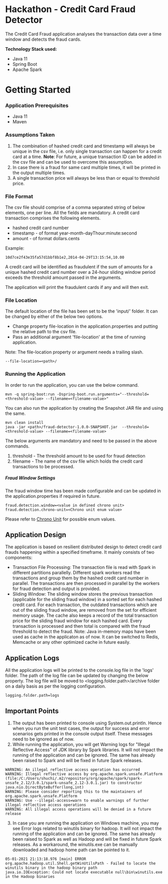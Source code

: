 # Hackathon - Credit Card Fraud Detector
The Credit Card Fraud application analyses the transaction data over a time window and detects the fraud cards.

**Technology Stack used:**
* Java 11
* Spring Boot
* Apache Spark

# Getting Started

### Application Prerequisites
- Java 11
- Maven

### Assumptions Taken
1. The combination of hashed credit card and timestamp will always be unique in the csv file, i.e. only single transaction can happen for a credit card at a time. 
   **Note**: For future, a unique transaction ID can be added in the csv file and can be used to overcome this assumption.
2. In case there is a fraud for same card multiple times, it will be printed in the output multiple times.
3. A single transaction price will always be less than or equal to threshold price.

### File Format

The csv file should comprise of a comma separated string of below elements, one per line. All the fields are mandatory.
A credit card transaction comprises the following elements.
* hashed credit card number
* timestamp - of format year-month-dayThour:minute:second
* amount - of format dollars.cents

Example:
```
10d7ce2f43e35fa57d1bbf8b1e2,2014-04-29T13:15:54,10.00
```

A credit card will be identified as fraudulent if the sum of amounts for a unique hashed credit
card number over a 24-hour sliding window period exceeds the threshold amount passed in the arguments.

The application will print the fraudulent cards if any and will then exit.

### File Location

The default location of the file has been set to be the 'input/' folder. It can be changed by either of the below two options.
* Change property file-location in the application.properties and putting the relative path to the csv file.
* Pass an additional argument 'file-location' at the time of running application.

Note: The file-location property or argument needs a trailing slash.

```
--file-location=<path>/
```

### Running the Application

In order to run the application, you can use the below command.
```
mvn -q spring-boot:run -Dspring-boot.run.arguments="--threshold=<threshold-value> --filename=<filename-value>"

```
You can also run the application by creating the Snapshot JAR file and using the same.

```
mvn clean install
java -jar <path>/fraud-detector-1.0.0-SNAPSHOT.jar  --threshold=<threshold-value> --filename=<filename-value>
```

The below arguments are mandatory and need to be passed in the above commands.
1. threshold - The threshold amount to be used for fraud detection
2. filename - The name of the csv file which holds the credit card transactions to be processed.


##### Fraud Window Settings
The fraud window time has been made configurable and can be updated in the application.properties if required in future.
```
fraud.detection.window=<value in defined chrono unit>
fraud.detection.chrono-unit=<Chrono unit enum value>
```
Please refer to [Chrono Unit](https://docs.oracle.com/javase/8/docs/api/java/time/temporal/ChronoUnit.html) for possible enum values.

## Application Design
The application is based on resilient distributed design to detect credit card frauds happening within a specified timeframe. It mainly consists of two components:
* Transaction File Processing: The transaction file is read with Spark in different partitions parallelly. Different spark workers read the transactions and group them by the hashed credit card number in parallel. The transactions are then processed in parallel by the workers for fraud detection and output is provided.
* Sliding Window: The sliding window stores the previous transaction (applicable for the sliding fraud window) in a sorted set for each hashed credit card. For each transaction, the outdated transactions which are out of the sliding fraud window, are removed from the set for efficient memory usage. The cache also keeps a record of the total transaction price for the sliding fraud window for each hashed card.
Every transaction is processed and then total is compared with the fraud threshold to detect the fraud.
Note: Java in-memory maps have been used as cache in the applicaton as of now. It can be switched to Redis, Memcache or any other optimized cache in future easily.


## Application Logs
All the application logs will be printed to the console.log file in the 'logs' folder. The path of the log file can be updated by changing the below property.  The log file will be moved to <logging.folder.path>/archive folder on a daily basis as per the logging configuration.
 ```
 logging.folder.path=logs
 ```

## Important Points

1. The output has been printed to console using System.out.println. Hence when you run the unit test cases, the output for success and error scenarios gets printed in the console output itself. These messages need to be ignored as of now.
2. While running the application, you will get Warning logs for "Illegal Reflective Access" of JDK library by Spark libraries. It will not impact the running of the application and can be ignored. The same has already been raised to Spark and will be fixed in future Spark releases.
```
WARNING: An illegal reflective access operation has occurred
WARNING: Illegal reflective access by org.apache.spark.unsafe.Platform (file:/C:/Users/shuchi/.m2/repository/org/apache/spark/spark-unsafe_2.12/3.0.1/spark-unsafe_2.12-3.0.1.jar) to constructor java.nio.DirectByteBuffer(long,int)
WARNING: Please consider reporting this to the maintainers of org.apache.spark.unsafe.Platform
WARNING: Use --illegal-access=warn to enable warnings of further illegal reflective access operations
WARNING: All illegal access operations will be denied in a future release
```

3. In case you are running the application on Windows machine, you may see Error logs related to winutils binary for hadoop. It will not impact the running of the application and can be ignored. The same has already been raised to Spark as well as Hadoop and will be fixed in future Spark releases. As a workaround, the winutils.exe can be manually downloaded and hadoop home path can be pointed to it.
```
05-01-2021 21:13:18.976 [main] ERROR org.apache.hadoop.util.Shell.getWinUtilsPath - Failed to locate the winutils binary in the hadoop binary path
java.io.IOException: Could not locate executable null\bin\winutils.exe in the Hadoop binaries
```
